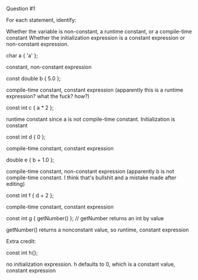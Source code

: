 Question #1

For each statement, identify:

Whether the variable is non-constant, a runtime constant, or a compile-time constant
Whether the initialization expression is a constant expression or non-constant expression.

char a { 'a' };

constant, non-constant expression 

const double b { 5.0 };

compile-time constant, constant expression 
(apparently this is a runtime expression? what the fuck? how?)

const int c { a * 2 };

runtime constant since a is not compile-time constant. Initialization is constant  

const int d { 0 };

compile-time constant, constant expression 

double e { b + 1.0 };

compile-time constant, non-constant expression
(apparently b is not compile-time constant. I think that's bullshit and a mistake made after editing)

const int f { d + 2 };

compile-time constant, constant expression 

const int g { getNumber() }; // getNumber returns an int by value

getNumber() returns a nonconstant value, so runtime, constant expression

Extra credit:

const int h{};

no initialization expression. h defaults to 0, which is a constant value, constant expression